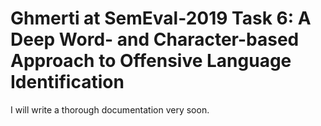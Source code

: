 # Ghmerti at SemEval-2019 Task 6: A Deep Word- and Character-based Approach to Offensive Language Identification

I will write a thorough documentation very soon.
